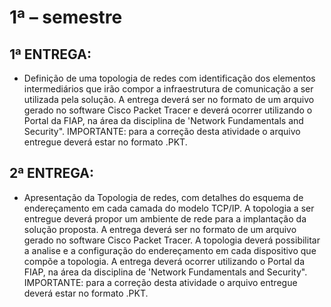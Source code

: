 # 1ª – semestre

## 1ª ENTREGA:

- Definição de uma topologia de redes com identificação dos elementos intermediários que irão compor a infraestrutura de comunicação a ser utilizada pela solução. A entrega deverá ser no formato de um arquivo gerado no software Cisco Packet Tracer e deverá ocorrer utilizando o Portal da FIAP, na área da disciplina de 'Network Fundamentals and Security". IMPORTANTE: para a correção desta atividade o arquivo entregue deverá estar no formato .PKT.

## 2ª ENTREGA:

- Apresentação da Topologia de redes, com detalhes do esquema de endereçamento em cada camada do modelo TCP/IP. A topologia a ser entregue deverá propor um ambiente de rede para a implantação da solução proposta. A entrega deverá ser no formato de um arquivo gerado no software Cisco Packet Tracer. A topologia deverá possibilitar a analise e a configuração do endereçamento em cada dispositivo que compõe a topologia. A entrega deverá ocorrer utilizando o Portal da FIAP, na área da disciplina de 'Network Fundamentals and Security". IMPORTANTE: para a correção desta atividade
o arquivo entregue deverá estar no formato .PKT.

